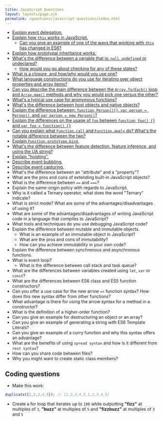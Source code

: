 ```yaml
---
title: JavaScript Questions
layout: layouts/page.njk
permalink: /questions/javascript-questions/index.html
---
```


* [Explain event delegation.](../answers/Answers-To-JavaScript-Questions/1-Explain-event-delegation.md)
* [Explain how `this` works in JavaScript.](../answers/Answers-To-JavaScript-Questions/2-Explain-how-this-works-in-JavaScript.md)
  * [Can you give an example of one of the ways that working with `this` has changed in ES6?](../answers/Answers-To-JavaScript-Questions/2-Explain-how-this-works-in-JavaScript.md)
* [Explain how prototypal inheritance works.](../answers/Answers-To-JavaScript-Questions/3-Explain-how-prototypal-inheritance-works.md)
* [What's the difference between a variable that is: `null`, `undefined` or undeclared?](../answers/Answers-To-JavaScript-Questions/5-Whats-the-difference-between-a-variable-that-is-null-undefined-or-undeclared.md)
  * [How would you go about checking for any of these states?](../answers/Answers-To-JavaScript-Questions/5-Whats-the-difference-between-a-variable-that-is-null-undefined-or-undeclared.md)
* [What is a closure, and how/why would you use one?](../answers/Answers-To-JavaScript-Questions/6-What-is-a-closure-and-howwhy-would-you-use-one.md)
* [What language constructions do you use for iterating over object properties and array items?](../answers/Answers-To-JavaScript-Questions/7-What-language-constructions-do-you-use-for-iterating-over-object-properties-and-array-items.md)
* [Can you describe the main difference between the `Array.forEach()` loop and `Array.map()` methods and why you would pick one versus the other?](../answers/Answers-To-JavaScript-Questions/8-Can-you-describe-the-main-difference-between-the-ArrayforEach-loop-and-Arraymap-methods-and-why-you-would-pick-one-versus-the-other.md)
* [What's a typical use case for anonymous functions?](../answers/Answers-To-JavaScript-Questions/9-Whats-a-typical-use-case-for-anonymous-functions.md)
* [What's the difference between host objects and native objects?](../answers/Answers-To-JavaScript-Questions/10-Whats-the-difference-between-host-objects-and-native-objects.md)
* [Explain the difference between: `function Person(){}`, `var person = Person()`, and `var person = new Person()`?](../answers/Answers-To-JavaScript-Questions/11-Explain-the-difference-between-function-Person-var-person-Person-and-var-person-new-Person.md)
* [Explain the differences on the usage of `foo` between `function foo() {}` and `var foo = function() {}`](../answers/Answers-To-JavaScript-Questions/12-Explain-the-differences-on-the-usage-of-foo-between-function-foo-and-var-foo-function.md)
* [Can you explain what `Function.call` and `Function.apply` do? What's the notable difference between the two?](../answers/Answers-To-JavaScript-Questions/13-Can-you-explain-what-Functioncall-and-Functionapply-do-Whats-the-notable-difference-between-the-two.md)
* [Explain `Function.prototype.bind`.](../answers/Answers-To-JavaScript-Questions/14-Explain-Function-prototype-bind.md)
* [What's the difference between feature detection, feature inference, and using the UA string?](../answers/Answers-To-JavaScript-Questions/15-Whats-the-difference-between-feature-detection-feature-inference-and-using-the-UA-string.md)
* [Explain "hoisting".](../answers/Answers-To-JavaScript-Questions/16-Explain-hoisting.md)
* [Describe event bubbling.](../answers/Answers-To-JavaScript-Questions/17-Event-bubbling.md)
* [Describe event capturing.](../answers/Answers-To-JavaScript-Questions/18-Event-capturing.md)
* What's the difference between an "attribute" and a "property"?
* What are the pros and cons of extending built-in JavaScript objects?
* What is the difference between `==` and `===`?
* Explain the same-origin policy with regards to JavaScript.
* Why is it called a Ternary operator, what does the word "Ternary" indicate?
* What is strict mode? What are some of the advantages/disadvantages of using it?
* What are some of the advantages/disadvantages of writing JavaScript code in a language that compiles to JavaScript?
* What tools and techniques do you use debugging JavaScript code?
* Explain the difference between mutable and immutable objects.
  * What is an example of an immutable object in JavaScript?
  * What are the pros and cons of immutability?
  * How can you achieve immutability in your own code?
* Explain the difference between synchronous and asynchronous functions.
* What is event loop?
  * What is the difference between call stack and task queue?
* What are the differences between variables created using `let`, `var` or `const`?
* What are the differences between ES6 class and ES5 function constructors?
* Can you offer a use case for the new arrow `=>` function syntax? How does this new syntax differ from other functions?
* What advantage is there for using the arrow syntax for a method in a constructor?
* What is the definition of a higher-order function?
* Can you give an example for destructuring an object or an array?
* Can you give an example of generating a string with ES6 Template Literals?
* Can you give an example of a curry function and why this syntax offers an advantage?
* What are the benefits of using `spread syntax` and how is it different from `rest syntax`?
* How can you share code between files?
* Why you might want to create static class members?

## Coding questions
* Make this work:
```javascript
duplicate([1,2,3,4,5]); // [1,2,3,4,5,1,2,3,4,5]
```
* Create a for loop that iterates up to `100` while outputting **"fizz"** at multiples of `3`, **"buzz"** at multiples of `5` and **"fizzbuzz"** at multiples of `3` and `5`
